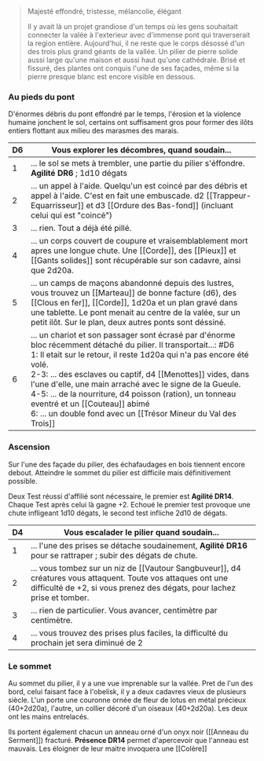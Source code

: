 > Majesté effondré, tristesse, mélancolie, élégant
> 
> Il y avait là un projet grandiose d'un temps où les gens souhaitait connecter la valée à l'exterieur avec d'immense pont qui traverserait la region entière.
>  Aujourd'hui, il ne reste que le corps désossé d'un des trois plus grand géants de la vallée. Un pilier de pierre solide aussi large qu'une maison et aussi haut qu'une cathédrale.
>  Brisé et fissuré, des plantes ont conquis l'une de ses façades, même si la pierre presque blanc est encore visible en dessous.


### Au pieds du pont

D'énormes débris du pont effondré par le temps, l'érosion et la violence humaine jonchent le sol, certains ont suffisament gros pour former des ilôts entiers flottant aux milieu des marasmes des marais.

| D6  | Vous explorer les décombres, quand soudain...                                                                                                                                                                                                                                                                                                                                                                                                                                                 |
| --- | --------------------------------------------------------------------------------------------------------------------------------------------------------------------------------------------------------------------------------------------------------------------------------------------------------------------------------------------------------------------------------------------------------------------------------------------------------------------------------------------- |
| 1   | ... le sol se mets à trembler, une partie du pilier s'éffondre. **Agilité DR6** ; 1d10 dégats                                                                                                                                                                                                                                                                                                                                                                                                 |
| 2   | ... un appel à l'aide. Quelqu'un est coincé par des débris et appel à l'aide. C'est en fait une embuscade. d2 [[Trappeur-Equarrisseur]] et d3 [[Ordure des Bas-fond]] (incluant celui qui est "coincé")                                                                                                                                                                                                                                                                                       |
| 3   | ... rien. Tout a déjà été pillé.                                                                                                                                                                                                                                                                                                                                                                                                                                                              |
| 4   | ... un corps couvert de coupure et vraisemblablement mort apres une longue chute. Une [[Corde]], des [[Pieux]] et [[Gants solides]] sont récupérable sur son cadavre, ainsi que 2d20a.                                                                                                                                                                                                                                                                                                        |
| 5   | ... un camps de maçons abandonné depuis des lustres, vous trouvez un [[Marteau]] de bonne facture (d6), des [[Clous en fer]], [[Corde]], 1d20a et un plan gravé dans une tablette. Le pont menait au centre de la valée, sur un petit ilôt. Sur le plan, deux autres ponts sont déssiné.                                                                                                                                                                                                             |
| 6   | ... un chariot et son passager sont écrasé par d'énorme bloc récemment détaché du pilier. Il transportait...: #D6 <br>1: Il etait sur le retour, il reste 1d20a qui n'a pas encore été volé. <br>2-3: ... des esclaves ou captif, d4 [[Menottes]] vides, dans l'une d'elle, une main arraché avec le signe de la Gueule.<br>4-5: ... de la nourriture, d4 poisson (ration), un tonneau eventré et un [[Couteau]] abimé<br>6: ... un double fond avec un [[Trésor Mineur du Val des Trois]] |
### Ascension

Sur l'une des façade du pilier, des échafaudages en bois tiennent encore debout. Atteindre le sommet du pilier est difficile mais définitivement possible.

Deux Test réussi d'affilié sont nécessaire, le premier est **Agilité DR14**. Chaque Test après celui là gagne +2. Echoué le premier test provoque une chute infligeant 1d10 dégats, le second test infliche 2d10 de dégats.

| D4  | Vous escalader le pilier quand soudain...                                                                                                                                                |
| --- | ---------------------------------------------------------------------------------------------------------------------------------------------------------------------------------------- |
| 1   | ... l'une des prises se détache soudainement, **Agilité DR16** pour se rattraper ; subir des dégats de chute.                                                                            |
| 2   | ... vous tombez sur un niz de [[Vautour Sangbuveur]], d4 créatures vous attaquent. Toute vos attaques ont une difficulté  de +2, si vous prenez des dégats, pour lachez prise et tomber. |
| 3   | ... rien de particulier. Vous avancer, centimètre par centimètre.                                                                                                                        |
| 4   | ... vous trouvez des prises plus faciles, la difficulté du prochain jet sera diminué de 2                                                                                                |
### Le sommet

Au sommet du pilier, il y a une vue imprenable sur la vallée. Pret de l'un des bord, celui faisant face à l'obelisk, il y a deux cadavres vieux de plusieurs siècle. L'un porte une couronne ornée de fleur de lotus en métal précieux (40+2d20a), l'autre, un collier décoré d'un oiseaux (40+2d20a). Les deux ont les mains entrelacés.

Ils portent également chacun un anneau orné d'un onyx noir ([[Anneau du Serment]]) fracturé. **Présence DR14** permet d'apercevoir que l'anneau est mauvais. Les éloigner de leur maitre invoquera une [[Colère]]
